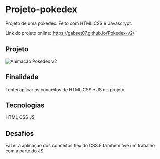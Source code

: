 # Projeto-pokedex
Projeto de uma pokedex. Feito com HTML,CSS e Javascrypt.


Link do projeto online: https://gabset07.github.io/Pokedex-v2/


## Projeto
![Animação Pokedex v2](https://user-images.githubusercontent.com/103261889/231010756-bd83253d-6b6b-49d2-8906-f0e35960f29d.gif)



## Finalidade
Tentei aplicar os conceitos de HTML,CSS e JS no projeto.



## Tecnologias

HTML
CSS
JS

## Desafios 
Fazer a aplicação dos conceitos flex do CSS.E também tive um trabalho com a parte do JS.
